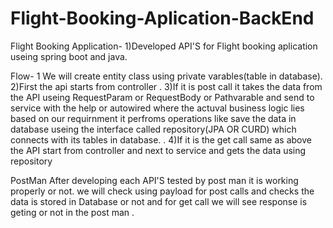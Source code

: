 # Flight-Booking-Aplication-BackEnd
Flight Booking Application-
1)Developed API'S for Flight booking aplication useing spring boot and java.

Flow-
1 We will create entity class using private varables(table in database).
2)First the api starts from controller .
3)If it is post call it takes the data from the API useing RequestParam or RequestBody or Pathvarable and send to service with the help or autowired where the actuval business logic lies based on our requirnment it perfroms operations like save the data in database useing  the interface called repository(JPA OR CURD) which connects with its tables in database. .
4)If it is the get call same as above the API start from controller and next to service and gets the data using repository

PostMan
After developing  each API'S tested by post man it is working properly or not.
we will check using payload for post calls and checks the data is stored in Database or not and for get call we will see response is geting or not in the post man .

